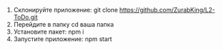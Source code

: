 1) Склонируйте приложение: git clone https://github.com/ZurabKing/L2-ToDo.git
2) Перейдите в папку cd ваша папка
3) Установите пакет: npm i
4) Запустите приложение: npm start
